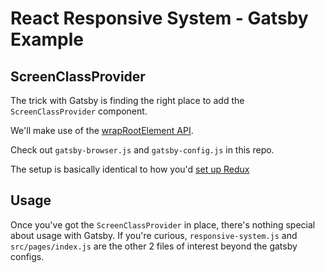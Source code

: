 # React Responsive System - Gatsby Example

## ScreenClassProvider

The trick with Gatsby is finding the right place to add the `ScreenClassProvider` component.

We'll make use of the [wrapRootElement API](https://www.gatsbyjs.org/docs/browser-apis/#wrapRootElement).

Check out `gatsby-browser.js` and `gatsby-config.js` in this repo.

The setup is basically identical to how you'd [set up Redux](https://github.com/gatsbyjs/gatsby/tree/master/examples/using-redux)

## Usage

Once you've got the `ScreenClassProvider` in place, there's nothing special about usage with Gatsby. If you're curious, `responsive-system.js` and `src/pages/index.js` are the other 2 files of interest beyond the gatsby configs.

